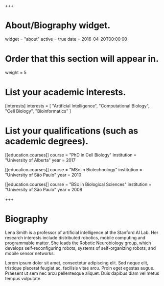 +++
# About/Biography widget.
widget = "about"
active = true
date = 2016-04-20T00:00:00

# Order that this section will appear in.
weight = 5

# List your academic interests.
[interests]
  interests = [
    "Artificial Intelligence",
    "Computational Biology",
    "Cell Biology",
    "Bioinformatics"
  ]

# List your qualifications (such as academic degrees).
[[education.courses]]
  course = "PhD in Cell Biology"
  institution = "University of Alberta"
  year = 2017

[[education.courses]]
  course = "MSc in Biotechnology"
  institution = "University of São Paulo"
  year = 2010

[[education.courses]]
  course = "BSc in Biological Sciences"
  institution = "University of São Paulo"
  year = 2008
 
+++

# Biography

Lena Smith is a professor of artificial intelligence at the Stanford AI Lab. Her research interests include distributed robotics, mobile computing and programmable matter. She leads the Robotic Neurobiology group, which develops self-reconfiguring robots, systems of self-organizing robots, and mobile sensor networks.

Lorem ipsum dolor sit amet, consectetur adipiscing elit. Sed neque elit, tristique placerat feugiat ac, facilisis vitae arcu. Proin eget egestas augue. Praesent ut sem nec arcu pellentesque aliquet. Duis dapibus diam vel metus tempus vulputate. 

